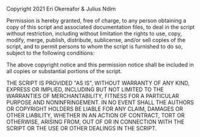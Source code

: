 Copyright 2021 Eri Okereafor & Julius Ndim

Permission is hereby granted, free of charge, to any person obtaining a copy of this script and associated documentation files, to deal in the script without restriction, including without limitation the rights to use, copy, modify, merge, publish, distribute, sublicense, and/or sell copies of the script, and to permit persons to whom the script is furnished to do so, subject to the following conditions:

The above copyright notice and this permission notice shall be included in all copies or substantial portions of the script.

THE SCRIPT IS PROVIDED "AS IS", WITHOUT WARRANTY OF ANY KIND, EXPRESS OR IMPLIED, INCLUDING BUT NOT LIMITED TO THE WARRANTIES OF MERCHANTABILITY, FITNESS FOR A PARTICULAR PURPOSE AND NONINFRINGEMENT. IN NO EVENT SHALL THE AUTHORS OR COPYRIGHT HOLDERS BE LIABLE FOR ANY CLAIM, DAMAGES OR OTHER LIABILITY, WHETHER IN AN ACTION OF CONTRACT, TORT OR OTHERWISE, ARISING FROM, OUT OF OR IN CONNECTION WITH THE SCRIPT OR THE USE OR OTHER DEALINGS IN THE SCRIPT.
